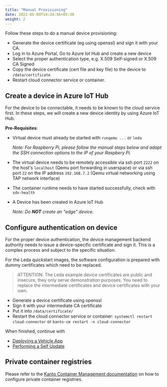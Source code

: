 ```yaml
---
title: "Manual Provisioning"
date: 2022-05-09T14:24:56+05:30
weight: 2
---
```


Follow these steps to do a manual device provisioning:

- Generate the device certificate (eg using openssl) and sign it with your CA.
- Log in to Azure Portal, Go to Azure Iot Hub and create a new device
- Select the proper authentication type, e.g. X.509 Self-signed or X.509 CA Signed
- Copy the device certificate (cert file and key file) to the device to `/data/certificate`
- Restart cloud connector service or container.

## Create a device in Azure IoT Hub

For the device to be connectable, it needs to be known to the cloud service first. In these steps, we will create a new device identity by using Azure IoT Hub.

**Pre-Requisites**:

- Virtual device must already be started with `runqemu ...` or `leda`
  
  *Note: For Raspberry Pi, please follow the manual steps below and adapt the SSH connection options to the IP of your Raspbery Pi.*
- The virtual device needs to be remotely accessible via ssh port `2222` on the host's `localhost` (Qemu port forwarding in userspace)
  or via ssh port `22` on the IP address `192.168.7.2` (Qemu virtual networking using TAP network interface)
- The container runtime needs to have started successfully, check with `sdv-health`
- A Device has been created in Azure IoT Hub

  *Note: Do **NOT** create an "edge" device.*

## Configure authentication on device

For the proper device authentication, the device management backend authority needs to issue a device-specific certificate and sign it. This is a complex process and subject to the specific situation.

For the Leda quickstart images, the software configuration is prepared with dummy certificates which need to be replaced.

> ATTENTION: The Leda example device certificates are public and insecure, they only serve demonstration purposes. You need to replace the intermediate certificates and device certificates with your own.

- Generate a device certificate using openssl
- Sign it with your intermediate CA certificate
- Put it into `/data/certificate/`
- Restart the cloud connector service or container: `systemctl restart cloud-connector` or `kanto-cm restart -n cloud-connector`

When finished, continue with

- [Deploying a Vehicle App](/leda/docs/app-deployment/)
- [Performing a Self Update](/leda/docs/device-provisioning/self-update/self-update-tutorial/)

## Private container registries

Please refer to the [Kanto Container Management documentation](https://websites.eclipseprojects.io/kanto/docs/references/containers/container-manager-config/) on how to configure private container registries.
